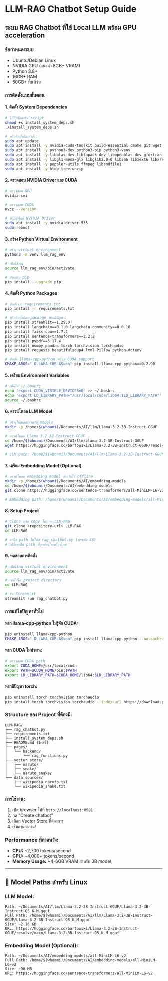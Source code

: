# LLM-RAG Chatbot Setup Guide
## ระบบ RAG Chatbot ที่ใช้ Local LLM พร้อม GPU acceleration

### ข้อกำหนดระบบ
- Ubuntu/Debian Linux
- NVIDIA GPU (แนะนำ 8GB+ VRAM)
- Python 3.8+
- 16GB+ RAM
- 50GB+ พื้นที่ว่าง

### การติดตั้งแบบขั้นตอน

#### 1. ติดตั้ง System Dependencies
```bash
# ให้สิทธิ์และรัน script
chmod +x install_system_deps.sh
./install_system_deps.sh

# หรือติดตั้งทีละคำสั่ง:
sudo apt update
sudo apt install -y nvidia-cuda-toolkit build-essential cmake git wget curl
sudo apt install -y python3-dev python3-pip python3-venv
sudo apt install -y libblas-dev liblapack-dev libopenblas-dev gfortran
sudo apt install -y libgl1-mesa-glx libglib2.0-0 libsm6 libxext6 libxrender-dev libgomp1
sudo apt install -y poppler-utils ffmpeg libsndfile1
sudo apt install -y htop tree unzip
```

#### 2. ตรวจสอบ NVIDIA Driver และ CUDA
```bash
# ตรวจสอบ GPU
nvidia-smi

# ตรวจสอบ CUDA
nvcc --version

# หากยังไม่มี NVIDIA Driver
sudo apt install -y nvidia-driver-535
sudo reboot
```

#### 3. สร้าง Python Virtual Environment
```bash
# สร้าง virtual environment
python3 -m venv llm_rag_env

# เปิดใช้งาน
source llm_rag_env/bin/activate

# อัพเกรด pip
pip install --upgrade pip
```

#### 4. ติดตั้ง Python Packages
```bash
# ติดตั้งจาก requirements.txt
pip install -r requirements.txt

# หรือติดตั้งทีละ package หากมีปัญหา:
pip install streamlit==1.29.0
pip install langchain==0.1.0 langchain-community==0.0.10
pip install faiss-cpu==1.7.4
pip install sentence-transformers==2.2.2
pip install pypdf==3.17.4
pip install numpy pandas torch torchvision torchaudio
pip install requests beautifulsoup4 lxml Pillow python-dotenv

# ติดตั้ง llama-cpp-python พร้อม CUDA support
CMAKE_ARGS="-DLLAMA_CUBLAS=on" pip install llama-cpp-python==0.2.90
```

#### 5. เตรียม Environment Variables
```bash
# เพิ่มใน ~/.bashrc
echo 'export CUDA_VISIBLE_DEVICES=0' >> ~/.bashrc
echo 'export LD_LIBRARY_PATH="/usr/local/cuda/lib64:$LD_LIBRARY_PATH"' >> ~/.bashrc
source ~/.bashrc
```

#### 6. ดาวน์โหลด LLM Model
```bash
# สร้างโฟลเดอร์สำหรับ models
mkdir -p /home/$(whoami)/Documents/AI/llm/Llama-3.2-3B-Instruct-GGUF

# ดาวน์โหลด Llama 3.2 3B Instruct GGUF
cd /home/$(whoami)/Documents/AI/llm/Llama-3.2-3B-Instruct-GGUF
wget https://huggingface.co/bartowski/Llama-3.2-3B-Instruct-GGUF/resolve/main/Llama-3.2-3B-Instruct-Q5_K_M.gguf

# LLM path: /home/$(whoami)/Documents/AI/llm/Llama-3.2-3B-Instruct-GGUF/Llama-3.2-3B-Instruct-Q5_K_M.gguf
```

#### 7. เตรียม Embedding Model (Optional)
```bash
# ดาวน์โหลด embedding model สำหรับใช้ offline
mkdir -p /home/$(whoami)/Documents/AI/embedding-models
cd /home/$(whoami)/Documents/AI/embedding-models
git clone https://huggingface.co/sentence-transformers/all-MiniLM-L6-v2

# Embedding path: /home/$(whoami)/Documents/AI/embedding-models/all-MiniLM-L6-v2
```

#### 8. Setup Project
```bash
# Clone หรือ copy โปรเจค LLM-RAG
git clone <repository-url> LLM-RAG
cd LLM-RAG

# แก้ไข path ในไฟล์ rag_chatbot.py (บรรทัด 46)
# เปลี่ยนเป็น path ที่ถูกต้องในเครื่องใหม่
```

#### 9. ทดสอบการติดตั้ง
```bash
# เปิดใช้งาน virtual environment
source llm_rag_env/bin/activate

# เข้าไปใน project directory
cd LLM-RAG

# รัน Streamlit
streamlit run rag_chatbot.py
```

### การแก้ไขปัญหาทั่วไป

#### หาก llama-cpp-python ไม่รู้จัก CUDA:
```bash
pip uninstall llama-cpp-python
CMAKE_ARGS="-DLLAMA_CUBLAS=on" pip install llama-cpp-python --no-cache-dir
```

#### หาก CUDA ไม่ทำงาน:
```bash
# ตรวจสอบ CUDA path
export CUDA_HOME=/usr/local/cuda
export PATH=$CUDA_HOME/bin:$PATH
export LD_LIBRARY_PATH=$CUDA_HOME/lib64:$LD_LIBRARY_PATH
```

#### หากมีปัญหา torch:
```bash
pip uninstall torch torchvision torchaudio
pip install torch torchvision torchaudio --index-url https://download.pytorch.org/whl/cu118
```

### Structure ของ Project ที่ต้องมี:
```
LLM-RAG/
├── rag_chatbot.py
├── requirements.txt
├── install_system_deps.sh
├── README.md (ไฟล์นี้)
├── pages/
│   └── backend/
│       └── rag_functions.py
├── vector store/
│   ├── naruto/
│   ├── snake/
│   └── naruto_snake/
└── data sources/
    ├── wikipedia_naruto.txt
    └── wikipedia_snake.txt
```

### การใช้งาน:
1. เปิด browser ไปที่ `http://localhost:8501`
2. กด "Create chatbot" 
3. เลือก Vector Store ที่ต้องการ
4. เริ่มถามคำถาม!

### Performance ที่คาดหวัง:
- **CPU:** ~2,700 tokens/second
- **GPU:** ~4,000+ tokens/second
- **Memory Usage:** ~4-6GB VRAM สำหรับ 3B model

---

## 📁 Model Paths สำหรับ Linux

### LLM Model:
```
Path: ~/Documents/AI/llm/Llama-3.2-3B-Instruct-GGUF/Llama-3.2-3B-Instruct-Q5_K_M.gguf
Full Path: /home/$(whoami)/Documents/AI/llm/Llama-3.2-3B-Instruct-GGUF/Llama-3.2-3B-Instruct-Q5_K_M.gguf
Size: ~2.16 GB
URL: https://huggingface.co/bartowski/Llama-3.2-3B-Instruct-GGUF/resolve/main/Llama-3.2-3B-Instruct-Q5_K_M.gguf
```

### Embedding Model (Optional):
```
Path: ~/Documents/AI/embedding-models/all-MiniLM-L6-v2
Full Path: /home/$(whoami)/Documents/AI/embedding-models/all-MiniLM-L6-v2
Size: ~90 MB
URL: https://huggingface.co/sentence-transformers/all-MiniLM-L6-v2
```
